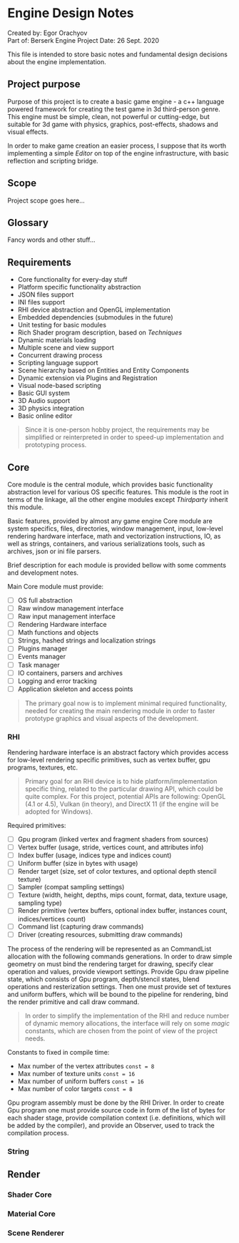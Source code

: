 # Engine Design Notes

Created by: Egor Orachyov  
Part of: Berserk Engine Project
Date: 26 Sept. 2020

This file is intended to store basic notes and fundamental design decisions
about the engine implementation. 

## Project purpose

Purpose of this project is to create a basic game engine - a c++ language powered
framework for creating the test game in 3d third-person genre. This engine must 
be simple, clean, not powerful or cutting-edge, but suitable for 3d game with 
physics, graphics, post-effects, shadows and visual effects.

In order to make game creation an easier process, I suppose that its worth implementing
a simple *Editor* on top of the engine infrastructure, with basic reflection and scripting bridge.

## Scope

Project scope goes here...

## Glossary

Fancy words and other stuff...

## Requirements

- Core functionality for every-day stuff
- Platform specific functionality abstraction
- JSON files support
- INI files support
- RHI device abstraction and OpenGL implementation
- Embedded dependencies (submodules in the future)
- Unit testing for basic modules
- Rich Shader program description, based on *Techniques*
- Dynamic materials loading
- Multiple scene and view support
- Concurrent drawing process 
- Scripting language support
- Scene hierarchy based on Entities and Entity Components
- Dynamic extension via Plugins and Registration
- Visual node-based scripting
- Basic GUI system
- 3D Audio support
- 3D physics integration
- Basic online editor 

> Since it is one-person hobby project, the requirements may be simplified or
> reinterpreted in order to speed-up implementation and prototyping process.

## Core

Core module is the central module, which provides basic functionality abstraction level
for various OS specific features. This module is the root in terms of the linkage,
all the other engine modules except *Thirdparty* inherit this module.

Basic features, provided by almost any game engine Core module are system specifics,
files, directories, window management, input, low-level rendering hardware interface,
math and vectorization instructions, IO, as well as strings, containers, and
various serializations tools, such as archives, json or ini file parsers.

Brief description for each module is provided bellow with some comments and development notes.

Main Core module must provide:
-[ ] OS full abstraction
-[ ] Raw window management interface
-[ ] Raw input management interface
-[ ] Rendering Hardware interface
-[ ] Math functions and objects
-[ ] Strings, hashed strings and localization strings
-[ ] Plugins manager
-[ ] Events manager
-[ ] Task manager
-[ ] IO containers, parsers and archives
-[ ] Logging and error tracking
-[ ] Application skeleton and access points

> The primary goal now is to implement minimal required functionality, needed for 
> creating the main rendering module in order to faster prototype graphics and
> visual aspects of the development.

### RHI

Rendering hardware interface is an abstract factory which provides access for low-level
rendering specific primitives, such as vertex buffer, gpu programs, textures, etc.

> Primary goal for an RHI device is to hide platform/implementation specific thing,
> related to the particular drawing API, which could be quite complex. For this 
> project, potential APIs are following: OpenGL (4.1 or 4.5), Vulkan (in theory),
> and DirectX 11 (if the engine will be adopted for Windows).

Required primitives:

-[ ] Gpu program (linked vertex and fragment shaders from sources)
-[ ] Vertex buffer (usage, stride, vertices count, and attributes info)
-[ ] Index buffer (usage, indices type and indices count)
-[ ] Uniform buffer (size in bytes with usage)
-[ ] Render target (size, set of color textures, and optional depth stencil texture)
-[ ] Sampler (compat sampling settings)
-[ ] Texture (width, height, depths, mips count, format, data, texture usage, sampling type)
-[ ] Render primitive (vertex buffers, optional index buffer, instances count, indices/vertices count)
-[ ] Command list (capturing draw commands)
-[ ] Driver (creating resources, submitting draw commands)

The process of the rendering will be represented as an CommandList allocation with
the following commands generations. In order to draw simple geometry on must
bind the rendering target for drawing, specify clear operation and values,
provide viewport settings. Provide Gpu draw pipeline state, which consists of 
Gpu program, depth/stencil states, blend operations and resterization settings.
Then one must provide set of textures and uniform buffers, which will be bound 
to the pipeline for rendering, bind the render primitive and call draw command.

> In order to simplify the implementation of the RHI and reduce number of dynamic
> memory allocations, the interface will rely on some *magic* constants, which are
> chosen from the point of view of the project needs.

Constants to fixed in compile time:
- Max number of the vertex attributes `const = 8`
- Max number of texture units `const = 16`
- Max number of uniform buffers `const = 16`
- Max number of color targets `const = 8`

Gpu program assembly must be done by the RHI Driver. In order to create Gpu 
program one must provide source code in form of the list of bytes for each
shader stage, provide compilation context (i.e. definitions, which will be added
by the compiler), and provide an Observer, used to track the compilation process.

### String

## Render

### Shader Core

### Material Core

### Scene Renderer


